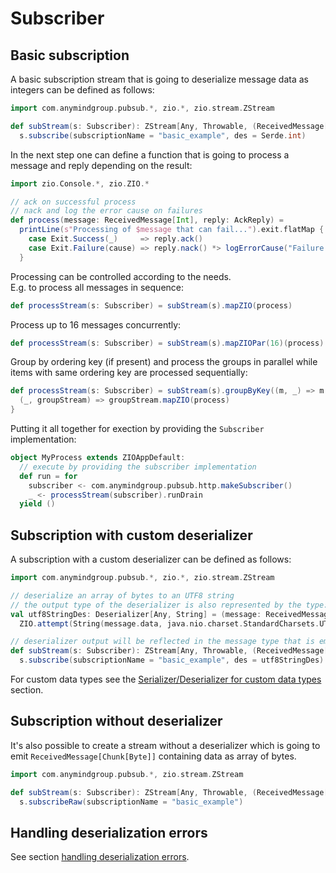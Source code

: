 # Subscriber

## Basic subscription
A basic subscription stream that is going to deserialize message data as integers can be defined as follows:
```scala
import com.anymindgroup.pubsub.*, zio.*, zio.stream.ZStream

def subStream(s: Subscriber): ZStream[Any, Throwable, (ReceivedMessage[Int], AckReply)] =
  s.subscribe(subscriptionName = "basic_example", des = Serde.int)
```

In the next step one can define a function that is going to process a message 
and reply depending on the result:
```scala
import zio.Console.*, zio.ZIO.*

// ack on successful process
// nack and log the error cause on failures
def process(message: ReceivedMessage[Int], reply: AckReply) =
  printLine(s"Processing of $message that can fail...").exit.flatMap {
    case Exit.Success(_)     => reply.ack()
    case Exit.Failure(cause) => reply.nack() *> logErrorCause("Failure log", cause)
  }
```

Processing can be controlled according to the needs.  
E.g. to process all messages in sequence:
```scala
def processStream(s: Subscriber) = subStream(s).mapZIO(process)
```

Process up to 16 messages concurrently:
```scala
def processStream(s: Subscriber) = subStream(s).mapZIOPar(16)(process)
```

Group by ordering key (if present) and process the groups in parallel
while items with same ordering key are processed sequentially:  

```scala
def processStream(s: Subscriber) = subStream(s).groupByKey((m, _) => m.orderingKey.getOrElse(m.messageId).hashCode()) {
  (_, groupStream) => groupStream.mapZIO(process)
}
```

Putting it all together for exection by providing the `Subscriber` implementation:
```scala
object MyProcess extends ZIOAppDefault:
  // execute by providing the subscriber implementation
  def run = for 
    subscriber <- com.anymindgroup.pubsub.http.makeSubscriber()
    _ <- processStream(subscriber).runDrain
  yield ()  
```

## Subscription with custom deserializer

A subscription with a custom deserializer can be defined as follows:

```scala
import com.anymindgroup.pubsub.*, zio.*, zio.stream.ZStream

// deserialize an array of bytes to an UTF8 string
// the output type of the deserializer is also represented by the type: Deserializer[?, String]
val utf8StringDes: Deserializer[Any, String] = (message: ReceivedMessage[Chunk[Byte]]) =>
  ZIO.attempt(String(message.data, java.nio.charset.StandardCharsets.UTF_8))

// deserializer output will be reflected in the message type that is emitted by the stream: ReceivedMessage[String]
def subStream(s: Subscriber): ZStream[Any, Throwable, (ReceivedMessage[String], AckReply)] =
  s.subscribe(subscriptionName = "basic_example", des = utf8StringDes)
```

For custom data types see the [Serializer/Deserializer for custom data types](./serde.md#serializerdeserializer-for-custom-data-types) section.

## Subscription without deserializer

It's also possible to create a stream without a deserializer which is going 
to emit `ReceivedMessage[Chunk[Byte]]` containing data as array of bytes.

```scala
import com.anymindgroup.pubsub.*, zio.stream.ZStream

def subStream(s: Subscriber): ZStream[Any, Throwable, (ReceivedMessage[Chunk[Byte]], AckReply)] =
  s.subscribeRaw(subscriptionName = "basic_example")
```

## Handling deserialization errors
See section [handling deserialization errors](./serde.md#handling-deserialization-errors).